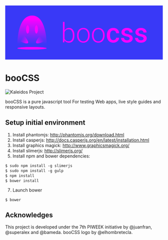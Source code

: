 ![booCSS](https://raw.githubusercontent.com/PIWEEK/booCSS/master/booCSS.png)

booCSS
======
![Kaleidos Project](http://kaleidos.net/static/img/badge.png "Kaleidos Project")

booCSS is a pure javascript tool For testing Web apps, live style guides and responsive layouts.

## Setup initial environment ##

1. Install phantomjs: http://phantomjs.org/download.html
2. Install casperjs: http://docs.casperjs.org/en/latest/installation.html
3. Install graphics magick: http://www.graphicsmagick.org/
4. Install slimerjs: http://slimerjs.org/
5. Install npm and bower dependencies:
```
$ sudo npm install -g slimerjs
$ sudo npm install -g gulp
$ npm install
$ bower install
```
7. Launch bower
```
$ bower
```
## Acknowledges

This project is developed under the 7th PIWEEK initiative by @juanfran, @superalex and @bameda. booCSS logo by @elhombretecla. 
